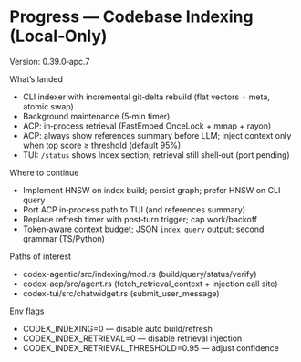# Progress — Codebase Indexing (Local‑Only)

Version: 0.39.0‑apc.7

What’s landed
- CLI indexer with incremental git‑delta rebuild (flat vectors + meta, atomic swap)
- Background maintenance (5‑min timer)
- ACP: in‑process retrieval (FastEmbed OnceLock + mmap + rayon)
- ACP: always show references summary before LLM; inject context only when top score ≥ threshold (default 95%)
- TUI: `/status` shows Index section; retrieval still shell‑out (port pending)

Where to continue
- Implement HNSW on index build; persist graph; prefer HNSW on CLI query
- Port ACP in‑process path to TUI (and references summary)
- Replace refresh timer with post‑turn trigger; cap work/backoff
- Token‑aware context budget; JSON `index query` output; second grammar (TS/Python)

Paths of interest
- codex-agentic/src/indexing/mod.rs (build/query/status/verify)
- codex-acp/src/agent.rs (fetch_retrieval_context + injection call site)
- codex-tui/src/chatwidget.rs (submit_user_message)

Env flags
- CODEX_INDEXING=0 — disable auto build/refresh
- CODEX_INDEX_RETRIEVAL=0 — disable retrieval injection
- CODEX_INDEX_RETRIEVAL_THRESHOLD=0.95 — adjust confidence
